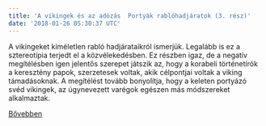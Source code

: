 ```yaml
---
title: 'A vikingek és az adózás  Portyák rablóhadjáratok (3. rész)'
date: '2018-01-26 05:30:37 UTC'
---
```


A vikingeket kíméletlen rabló hadjárataikról ismerjük. Legalább is ez a sztereotípia terjedt el a közvélekedésben. Ez részben igaz, de a negatív megítélésben igen jelentős szerepet játszik az, hogy a korabeli történetírók a keresztény papok, szerzetesek voltak, akik célpontjai voltak a viking támadásoknak. A megítélést tovább bonyolítja, hogy a keleten portyázó svéd vikingek, az úgynevezett varégok egészen más módszereket alkalmaztak.


[Bővebben](http://ift.tt/2DGO8jn)
